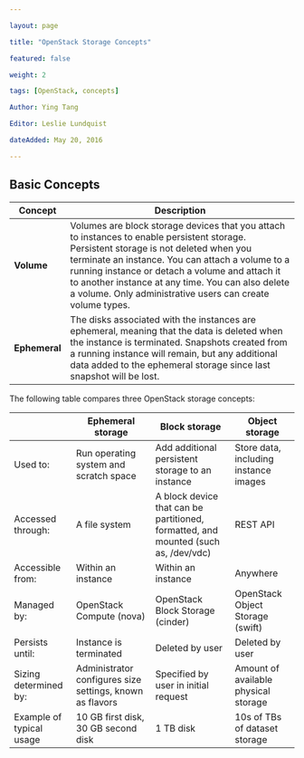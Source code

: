 ```yaml
--- 

layout: page 

title: "OpenStack Storage Concepts" 

featured: false 

weight: 2

tags: [OpenStack, concepts] 

Author: Ying Tang

Editor: Leslie Lundquist

dateAdded: May 20, 2016 

--- 
```


## Basic Concepts

| **Concept**   |  **Description**                                      																																																																											|
|---------------|-------------------------------------------------------------------------------------------------------------------------------------------------------------------------------------------------------------------------------------------------------------------------------------------------------------------------------------------------------------------|
| **Volume**    |  Volumes are block storage devices that you attach to instances to enable persistent storage. Persistent storage is not deleted when you terminate an instance. You can attach a volume to a running instance or detach a volume and attach it to another instance at any time. You can also delete a volume. Only administrative users can create volume types.  |
| **Ephemeral** |  The disks associated with the instances are ephemeral, meaning that the data is deleted when the instance is terminated. Snapshots created from a running instance will remain, but any additional data added to the ephemeral storage since last snapshot will be lost.                                                                                         |


The following table compares three OpenStack storage concepts:

|                            | **Ephemeral storage**                                      |	**Block storage**                                                                  |	**Object storage**                  |
|----------------------------|------------------------------------------------------------|------------------------------------------------------------------------------------|----------------------------------------|
| Used to:                   | Run operating system and scratch space                     | Add additional persistent storage to an instance                                   | Store data, including instance images  |
| Accessed through:          | A file system 	                                          | A block device that can be partitioned, formatted, and mounted (such as, /dev/vdc) | REST API                               |
| Accessible from:           | Within an instance                                         | Within an instance 	                                                               | Anywhere                               |
| Managed by: 	             | OpenStack Compute (nova)                                   |	OpenStack Block Storage (cinder)                                                   | OpenStack Object Storage (swift)       |
| Persists until:            | Instance is terminated                                     |	Deleted by user                                                                    | Deleted by user                        |
| Sizing determined by:      | Administrator configures size settings, known as flavors   | Specified by user in initial request 	                                           | Amount of available physical storage   |
| Example of typical usage   | 10 GB first disk, 30 GB second disk                        |  1 TB disk                                                                         | 10s of TBs of dataset storage          |
	 	 	


